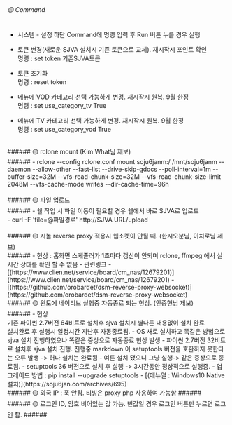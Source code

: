 ###### 🟡 Command<br> ######
- 시스템 - 설정 하단 Command에 명령 입력 후 Run 버튼 누를 경우 실행<br>

- 토큰 변경(새로운 SJVA 설치시 기존 토큰으로 교체). 재시작시 포인트 확인<br>
  명령 : set token 기존SJVA토큰<br>

- 토큰 초기화<br>
  명령 : reset token<br>

- 메뉴에 VOD 카테고리 선택 가능하게 변경. 재시작시 원복. 9월 한정<br>
  명령 : set use_category_tv True<br>

- 메뉴에 TV 카테고리 선택 가능하게 변경. 재시작시 원복. 9월 한정<br>
  명령 : set use_category_vod True<br>
    
<br>
###### 🟡 rclone mount (Kim What님 제보)<br> ######
- rclone --config rclone.conf mount soju6janm:/ /mnt/soju6janm --daemon --allow-other --fast-list --drive-skip-gdocs --poll-interval=1m --buffer-size=32M --vfs-read-chunk-size=32M --vfs-read-chunk-size-limit 2048M --vfs-cache-mode writes --dir-cache-time=96h<br>

<br>
###### 🟡 파일 업로드 <br> ######
- 쉘 작업 시 파일 이동이 필요할 경우 쉘에서 바로 SJVA로 업로드<br>
    - curl -F 'file=@파일경로' http://SJVA URL/upload<br>

<br>
###### 🟡 시놀 reverse proxy 적용시 웹소켓이 안될 때. (한시오분님, 이치로님 제보) <br> ######
- 현상 : 홈화면 스케쥴러가 1초마다 갱신이 안되며 rclone, ffmpeg 에서 실시간 상태를 확인 할 수 없음
- 관련링크 
    - [(https://www.clien.net/service/board/cm_nas/12679201)](https://www.clien.net/service/board/cm_nas/12679201)
    - [(https://github.com/orobardet/dsm-reverse-proxy-websocket)](https://github.com/orobardet/dsm-reverse-proxy-websocket)

<br>
###### 🟡 윈도에 네이티브 실행중 자동종료 되는 현상. (안중현님 제보)<br> ######
- 현상<br>
    기존 파이썬 2.7버전 64비트로 설치후 sjva 설치시 별다른 내용없이 설치 완료 <br>
    설치완료 후 실행시 일정시간 지난후 자동종료됨.
    - OS 새로 설치하고 똑같은 방법으로 sjva 설치 진행하였으나 똑같은 증상으로 자동종료 현상 발생
    - 파이썬 2.7버전 32비트로 설치후 sjva 설치 진행. 진행중 markdown 이 setuptools 버전을 호환하지 못한다는 오류 발생 -> 허나 설치는 완료됨
    - 여튼 설치 됐으니 그냥 실행-> 같은 증상으로 종료됨.
    - setuptools 36 버전으로 설치 후 실행 -> 3시간동안 정상적으로 실행중.
- 업그레이드 방법 : pip install --upgrade setuptools
- [(메뉴얼 : Windows10 Native 설치)](https://soju6jan.com/archives/695)

<br>
###### 🟡 외국 IP : 푹 안됨. 티빙은 proxy php 사용하여 가능함 ######
<br>
###### 🟡 로그인 ID, 암호 비어있는 값 가능. 빈값일 경우 로그인 버튼만 누르면 로그인 함. ######<br>